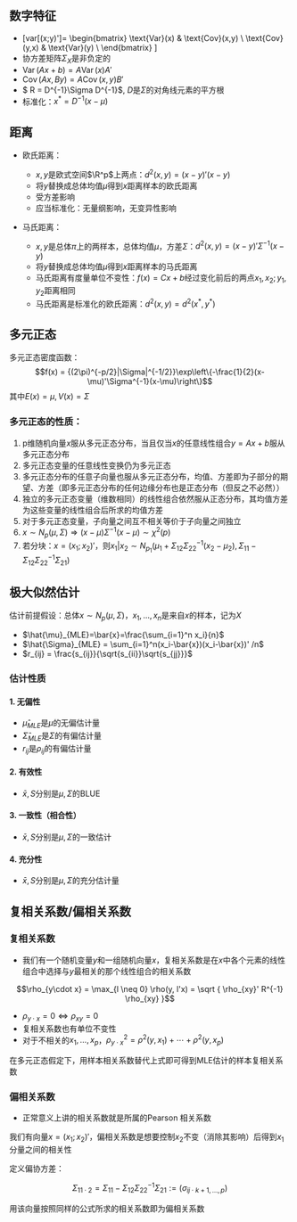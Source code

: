 ## 数字特征

- \[var[(x;y)']=
\begin{bmatrix}
\text{Var}(x) & \text{Cov}(x,y) \\
\text{Cov}(y,x) & \text{Var}(y) \\
\end{bmatrix}
\]
- 协方差矩阵$\Sigma_X$是非负定的
- $\operatorname{Var}(Ax+b)=A\operatorname{Var}(x)A'$
- $\operatorname{Cov}(Ax,By)= A\operatorname{Cov}(x,y)B'$
- $ R = D^{-1}\Sigma D^{-1}$, $D$是$\Sigma$的对角线元素的平方根
- 标准化：$x^* = D^{-1}(x-\mu)$

## 距离

- 欧氏距离：
  - $x,y$是欧式空间$\R^p$上两点：$d^2(x,y)=(x-y)'(x-y)$
  - 将$y$替换成总体均值$\mu$得到$x$距离样本的欧氏距离
  - 受方差影响
  - 应当标准化：无量纲影响，无变异性影响

- 马氏距离：
  - $x,y$是总体$\pi$上的两样本，总体均值$\mu$，方差$\Sigma$：$d^2(x,y)=(x-y)'\Sigma^{-1}(x-y)$
  - 将$y$替换成总体均值$\mu$得到$x$距离样本的马氏距离
  - 马氏距离有度量单位不变性：$f(x) = Cx+b$经过变化前后的两点$x_1, x_2;y_1 ,y_2$距离相同
  - 马氏距离是标准化的欧氏距离：$d^2(x,y)=d^2(x^*,y^*)$

## 多元正态

多元正态密度函数：
$$f(x) = {(2\pi)^{-p/2}|\Sigma|^{-1/2}}\exp\left\{-\frac{1}{2}(x-\mu)'\Sigma^{-1}(x-\mu)\right\}$$
其中$E(x) = \mu, V(x) = \Sigma$

### 多元正态的性质：

1. p维随机向量$x$服从多元正态分布，当且仅当$x$的任意线性组合$y = Ax+b$服从多元正态分布
2. 多元正态变量的任意线性变换仍为多元正态
3. 多元正态分布的任意子向量也服从多元正态分布，均值、方差即为子部分的期望、方差（即多元正态分布的任何边缘分布也是正态分布（但反之不必然））
4. 独立的多元正态变量（维数相同）的线性组合依然服从正态分布，其均值方差为这些变量的线性组合后所求的均值方差
5. 对于多元正态变量，子向量之间互不相关等价于子向量之间独立
6. $x\sim N_p(\mu,\Sigma) \Rightarrow (x-\mu)\Sigma^{-1}(x-\mu)\sim \chi^2(p)$
7. 若分块：$x=({x_1};x_2)'$，则$x_1|x_2\sim N_{p_1}(\mu_1+\Sigma_{12}\Sigma_{22}^{-1}(x_2-\mu_2),\Sigma_{11}-\Sigma_{12}\Sigma_{22}^{-1}\Sigma_{21})$

## 极大似然估计

估计前提假设：总体$x\sim  N_p(\mu,\Sigma)$，$x_1 , \ldots ,x_n$是来自$x$的样本，记为$X$

- $\hat{\mu}_{MLE}=\bar{x}=\frac{\sum_{i=1}^n x_i}{n}$
- $\hat{\Sigma}_{MLE} = \sum_{i=1}^n(x_i-\bar{x})(x_i-\bar{x})' /n$ 
- $r_{ij} = \frac{s_{ij}}{\sqrt{s_{ii}}\sqrt{s_{jj}}}$

### 估计性质

#### 1. 无偏性
- $\hat{\mu}_{MLE}$是$\mu$的无偏估计量
- $\hat{\Sigma}_{MLE}$是$\Sigma$的有偏估计量
- $r_{ij}$是$\rho_{ij}$的有偏估计量

#### 2. 有效性

- $\bar{x}, S$分别是$\mu,\Sigma$的BLUE

#### 3. 一致性（相合性）

- $\bar{x}, S$分别是$\mu,\Sigma$的一致估计

#### 4. 充分性

-  $\bar{x}, S$分别是$\mu,\Sigma$的充分估计量

## 复相关系数/偏相关系数

### 复相关系数

- 我们有一个随机变量$y$和一组随机向量$x$，复相关系数是在$x$中各个元素的线性组合中选择与$y$最相关的那个线性组合的相关系数
  
$$\rho_{y\cdot x} = \max_{l \neq 0} \rho(y, l'x) = \sqrt { \rho_{xy}' R^{-1} \rho_{xy} }$$

- $\rho_{y \cdot x} = 0 \Leftrightarrow \rho_{xy} =0$
- 复相关系数也有单位不变性
- 对于不相关的$x_1 , \ldots , x_p$，$\rho^2_{y\cdot x}=\rho^2(y,x_1)+ \cdots  + \rho^2(y, x_p)$

在多元正态假定下，用样本相关系数替代上式即可得到MLE估计的样本复相关系数

### 偏相关系数

- 正常意义上讲的相关系数就是所属的Pearson 相关系数

我们有向量$x=(x_1 ; x_2 )'$，偏相关系数是想要控制$x_2$不变（消除其影响）后得到$x_1$分量之间的相关性

定义偏协方差：

$$\Sigma_{11\cdot 2} = \Sigma_{11} - \Sigma_{12} \Sigma_{22}^{-1}\Sigma_{21} := (\sigma_{ij\cdot k+1 , \ldots ,p})$$

用该向量按照同样的公式所求的相关系数即为偏相关系数